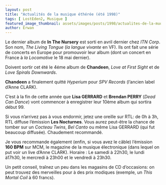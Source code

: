 ```yaml
---
layout: post
title: "Actualités de la musique éthérée (été 1998)"
tags: [ LostEden2, Musique ]
featured_image_thumbnail: assets/images/posts/1998/actualites-de-la-muqiue-etheree-en-1998.jpg
author: Erwan
---
```


Le dernier album de **In The Nursery** est sorti en avril dernier chez *ITN Corp*. Son nom, *The Living Tongue* (*la langue vivante* en VF). Ils ont fait une série de concerts en Europe pour promouvoir leur album (dont un concert en France à *la Locomotive* le 18 mai dernier).

Doivent sortir cet été le 4éme album de **Chandeen**, *Love at First Sight* et de *Love Spirals Downwards*.

**Chandeen** a finalement quitté *Hyperium* pour *SPV Records* (l’ancien label d’Anne CLARK).

C’est à la fin de cette année que **Lisa GERRARD** et **Brendan PERRY** (*Dead Can Dance*) vont commencer à enregistrer leur 10ème album qui sortira début 99.

Si vous n’arrivez pas à vous endormir, jetez une oreille sur RTL: de 0h à 3h, RTL diffuse l’émission **Les Nocturnes**. Vous aurez peut-être la chance de tomber sur un *Cocteau Twins*, *Bel Canto* ou même Lisa GERRARD (qui fut beaucoup diffusée). Chaudement recommandé.    

Je vous recommande également (enfin, si vous avez le câble) l’émission **160 BPM** sur MCM, le magazine de la musique électronique (dans lequel on put voir un live d’Anne CLARK). Horaire :  Le samedi à 22h30, le lundi à17h30, le mercredi à 23h00 et le vendredi à 23h30.

Un petit conseil, traînez un peu dans les magasins de CD d’occasions: on peut trouvez des merveilles pour à des prix modiques (exemple, un *This Mortal Coil* à 60 francs). 